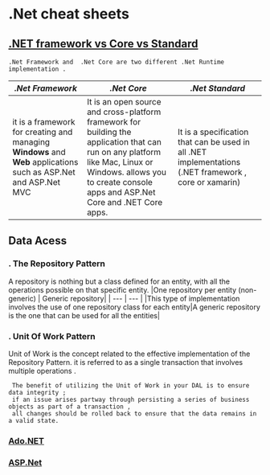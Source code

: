 # .Net cheat sheets

## [.NET framework vs Core vs Standard](https://www.linkedin.com/posts/rihemebenhassan_net-framework-vs-core-vs-standard-activity-6804365749277274112-b6Ah)

    .Net Framework and  .Net Core are two different .Net Runtime implementation .

|***.Net Framework***|***.Net Core***|***.Net Standard***|
| --- | --- | --- |
|it is a framework for creating and managing **Windows** and **Web** applications such as ASP.Net and ASP.Net MVC| It is an open source and cross-platform framework for building the application that can run on any platform like Mac, Linux or Windows. allows you to create console apps and ASP.Net Core and .NET Core apps.|It is a specification that can be used in all .NET implementations  (.NET framework , core or xamarin)|

## Data Acess 
   ### . The Repository Pattern
   A repository is nothing but a class defined for an entity, with all the operations possible on that specific entity. 
   |One repository per entity (non-generic) | Generic repository|
   | --- | --- |
   |This type of implementation involves the use of one repository class for each entity|A generic repository is the one that can be used for all the entities|



   ### . Unit Of Work Pattern
   Unit of Work is the concept related to the effective implementation of the Repository Pattern.  it is referred to as a single transaction that involves multiple operations . 

     The benefit of utilizing the Unit of Work in your DAL is to ensure data integrity ; 
     if an issue arises partway through persisting a series of business objects as part of a transaction , 
     all changes should be rolled back to ensure that the data remains in a valid state.


###  [Ado.NET](https://github.com/rihemebh/.Net-cheat-sheets/tree/main/Ado.net)
      
###  [ASP.Net](https://github.com/rihemebh/.Net-cheat-sheets/tree/main/ASP.net)
